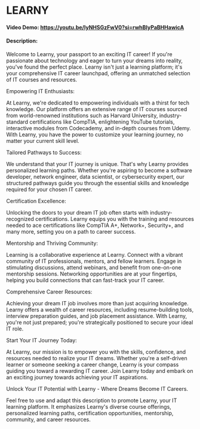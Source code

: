 # LEARNY
#### Video Demo:  https://youtu.be/lyNHSGzFwV0?si=rwhBIyPaBHHawicA
#### Description:
Welcome to Learny, your passport to an exciting IT career! If you're passionate about technology and eager to turn your dreams into reality, you've found the perfect place. Learny isn't just a learning platform; it's your comprehensive IT career launchpad, offering an unmatched selection of IT courses and resources.

Empowering IT Enthusiasts:

At Learny, we're dedicated to empowering individuals with a thirst for tech knowledge. Our platform offers an extensive range of IT courses sourced from world-renowned institutions such as Harvard University, industry-standard certifications like CompTIA, enlightening YouTube tutorials, interactive modules from Codecademy, and in-depth courses from Udemy. With Learny, you have the power to customize your learning journey, no matter your current skill level.

Tailored Pathways to Success:

We understand that your IT journey is unique. That's why Learny provides personalized learning paths. Whether you're aspiring to become a software developer, network engineer, data scientist, or cybersecurity expert, our structured pathways guide you through the essential skills and knowledge required for your chosen IT career.

Certification Excellence:

Unlocking the doors to your dream IT job often starts with industry-recognized certifications. Learny equips you with the training and resources needed to ace certifications like CompTIA A+, Network+, Security+, and many more, setting you on a path to career success.

Mentorship and Thriving Community:

Learning is a collaborative experience at Learny. Connect with a vibrant community of IT professionals, mentors, and fellow learners. Engage in stimulating discussions, attend webinars, and benefit from one-on-one mentorship sessions. Networking opportunities are at your fingertips, helping you build connections that can fast-track your IT career.

Comprehensive Career Resources:

Achieving your dream IT job involves more than just acquiring knowledge. Learny offers a wealth of career resources, including resume-building tools, interview preparation guides, and job placement assistance. With Learny, you're not just prepared; you're strategically positioned to secure your ideal IT role.

Start Your IT Journey Today:

At Learny, our mission is to empower you with the skills, confidence, and resources needed to realize your IT dreams. Whether you're a self-driven learner or someone seeking a career change, Learny is your compass guiding you toward a rewarding IT career. Join Learny today and embark on an exciting journey towards achieving your IT aspirations.

Unlock Your IT Potential with Learny - Where Dreams Become IT Careers.

Feel free to use and adapt this description to promote Learny, your IT learning platform. It emphasizes Learny's diverse course offerings, personalized learning paths, certification opportunities, mentorship, community, and career resources.